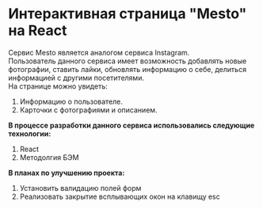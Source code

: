 # Интерактивная страница "Mesto" на React   
Сервис Mesto является аналогом сервиса Instagram.  
Пользователь данного сервиса имеет возможность добавлять новые фотографии, ставить лайки, обновлять информацию о себе, делиться информацией с другими посетителями.  
На странице можно увидеть:  
1. Информацию о пользователе.
2. Карточки с фотографиями и описанием. 

__В процессе разработки данного сервиса использовались следующие технологии:__ 
1. React  
2. Методолгия БЭМ  


__В планах по улучшению проекта:__ 
1. Установить валидацию полей форм  
2. Реализовать закрытие всплывающих окон на клавищу esc  



